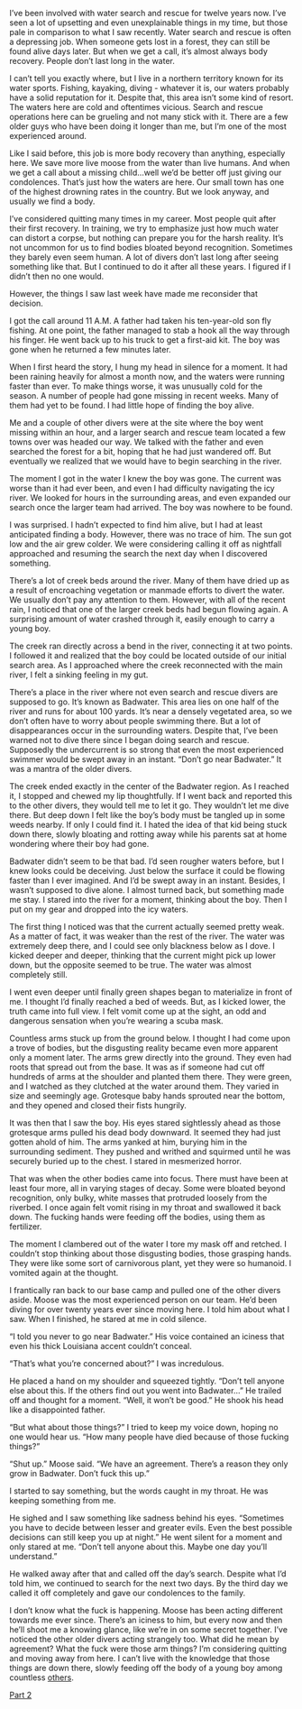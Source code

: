 I’ve been involved with water search and rescue for twelve years now. I’ve seen a lot of upsetting and even unexplainable things in my time, but those pale in comparison to what I saw recently. Water search and rescue is often a depressing job. When someone gets lost in a forest, they can still be found alive days later. But when we get a call, it’s almost always body recovery. People don’t last long in the water.

I can’t tell you exactly where, but I live in a northern territory known for its water sports. Fishing, kayaking, diving - whatever it is, our waters probably have a solid reputation for it. Despite that, this area isn’t some kind of resort. The waters here are cold and oftentimes vicious. Search and rescue operations here can be grueling and not many stick with it. There are a few older guys who have been doing it longer than me, but I’m one of the most experienced around.

Like I said before, this job is more body recovery than anything, especially here. We save more live moose from the water than live humans. And when we get a call about a missing child…well we’d be better off just giving our condolences. That’s just how the waters are here. Our small town has one of the highest drowning rates in the country. But we look anyway, and usually we find a body.

I’ve considered quitting many times in my career. Most people quit after their first recovery. In training, we try to emphasize just how much water can distort a corpse, but nothing can prepare you for the harsh reality. It’s not uncommon for us to find bodies bloated beyond recognition. Sometimes they barely even seem human. A lot of divers don’t last long after seeing something like that. But I continued to do it after all these years. I figured if I didn’t then no one would.

However, the things I saw last week have made me reconsider that decision.

I got the call around 11 A.M. A father had taken his ten-year-old son fly fishing. At one point, the father managed to stab a hook all the way through his finger. He went back up to his truck to get a first-aid kit. The boy was gone when he returned a few minutes later.

When I first heard the story, I hung my head in silence for a moment. It had been raining heavily for almost a month now, and the waters were running faster than ever. To make things worse, it was unusually cold for the season. A number of people had gone missing in recent weeks. Many of them had yet to be found. I had little hope of finding the boy alive.

Me and a couple of other divers were at the site where the boy went missing within an hour, and a larger search and rescue team located a few towns over was headed our way. We talked with the father and even searched the forest for a bit, hoping that he had just wandered off. But eventually we realized that we would have to begin searching in the river.

The moment I got in the water I knew the boy was gone. The current was worse than it had ever been, and even I had difficulty navigating the icy river. We looked for hours in the surrounding areas, and even expanded our search once the larger team had arrived. The boy was nowhere to be found.

I was surprised. I hadn’t expected to find him alive, but I had at least anticipated finding a body. However, there was no trace of him. The sun got low and the air grew colder. We were considering calling it off as nightfall approached and resuming the search the next day when I discovered something.

There’s a lot of creek beds around the river. Many of them have dried up as a result of encroaching vegetation or manmade efforts to divert the water. We usually don’t pay any attention to them. However, with all of the recent rain, I noticed that one of the larger creek beds had begun flowing again. A surprising amount of water crashed through it, easily enough to carry a young boy.

The creek ran directly across a bend in the river, connecting it at two points. I followed it and realized that the boy could be located outside of our initial search area. As I approached where the creek reconnected with the main river, I felt a sinking feeling in my gut.

There’s a place in the river where not even search and rescue divers are supposed to go. It’s known as Badwater. This area lies on one half of the river and runs for about 100 yards. It’s near a densely vegetated area, so we don’t often have to worry about people swimming there. But a lot of disappearances occur in the surrounding waters. Despite that, I’ve been warned not to dive there since I began doing search and rescue. Supposedly the undercurrent is so strong that even the most experienced swimmer would be swept away in an instant. “Don’t go near Badwater.” It was a mantra of the older divers.

The creek ended exactly in the center of the Badwater region. As I reached it, I stopped and chewed my lip thoughtfully. If I went back and reported this to the other divers, they would tell me to let it go. They wouldn’t let me dive there. But deep down I felt like the boy’s body must be tangled up in some weeds nearby. If only I could find it. I hated the idea of that kid being stuck down there, slowly bloating and rotting away while his parents sat at home wondering where their boy had gone.

Badwater didn’t seem to be that bad. I’d seen rougher waters before, but I knew looks could be deceiving. Just below the surface it could be flowing faster than I ever imagined. And I’d be swept away in an instant. Besides, I wasn’t supposed to dive alone. I almost turned back, but something made me stay. I stared into the river for a moment, thinking about the boy. Then I put on my gear and dropped into the icy waters.

The first thing I noticed was that the current actually seemed pretty weak. As a matter of fact, it was weaker than the rest of the river. The water was extremely deep there, and I could see only blackness below as I dove. I kicked deeper and deeper, thinking that the current might pick up lower down, but the opposite seemed to be true. The water was almost completely still.

I went even deeper until finally green shapes began to materialize in front of me. I thought I’d finally reached a bed of weeds. But, as I kicked lower, the truth came into full view. I felt vomit come up at the sight, an odd and dangerous sensation when you’re wearing a scuba mask.

Countless arms stuck up from the ground below. I thought I had come upon a trove of bodies, but the disgusting reality became even more apparent only a moment later. The arms grew directly into the ground. They even had roots that spread out from the base. It was as if someone had cut off hundreds of arms at the shoulder and planted them there. They were green, and I watched as they clutched at the water around them. They varied in size and seemingly age. Grotesque baby hands sprouted near the bottom, and they opened and closed their fists hungrily.

It was then that I saw the boy. His eyes stared sightlessly ahead as those grotesque arms pulled his dead body downward. It seemed they had just gotten ahold of him. The arms yanked at him, burying him in the surrounding sediment. They pushed and writhed and squirmed until he was securely buried up to the chest. I stared in mesmerized horror.

That was when the other bodies came into focus. There must have been at least four more, all in varying stages of decay. Some were bloated beyond recognition, only bulky, white masses that protruded loosely from the riverbed. I once again felt vomit rising in my throat and swallowed it back down. The fucking hands were feeding off the bodies, using them as fertilizer.

The moment I clambered out of the water I tore my mask off and retched. I couldn’t stop thinking about those disgusting bodies, those grasping hands. They were like some sort of carnivorous plant, yet they were so humanoid. I vomited again at the thought.

I frantically ran back to our base camp and pulled one of the other divers aside. Moose was the most experienced person on our team. He’d been diving for over twenty years ever since moving here. I told him about what I saw. When I  finished, he stared at me in cold silence.

“I told you never to go near Badwater.” His voice contained an iciness that even his thick Louisiana accent couldn’t conceal.

“That’s what you’re concerned about?” I was incredulous.

He placed a hand on my shoulder and squeezed tightly. “Don’t tell anyone else about this. If the others find out you went into Badwater…” He trailed off and thought for a moment. “Well, it won’t be good.” He shook his head like a disappointed father.

“But what about those things?” I tried to keep my voice down, hoping no one would hear us. “How many people have died because of those fucking things?”

“Shut up.” Moose said. “We have an agreement. There’s a reason they only grow in Badwater. Don’t fuck this up.”

I started to say something, but the words caught in my throat. He was keeping something from me.

He sighed and I saw something like sadness behind his eyes. “Sometimes you have to decide between lesser and greater evils. Even the best possible decisions can still keep you up at night.” He went silent for a moment and only stared at me. “Don’t tell anyone about this. Maybe one day you’ll understand.”

He walked away after that and called off the day’s search. Despite what I’d told him, we continued to search for the next two days. By the third day we called it off completely and gave our condolences to the family.

I don’t know what the fuck is happening. Moose has been acting different towards me ever since. There’s an iciness to him, but every now and then he’ll shoot me a knowing glance, like we’re in on some secret together. I’ve noticed the other older divers acting strangely too. What did he mean by agreement? What the fuck were those arm things? I’m considering quitting and moving away from here. I can’t live with the knowledge that those things are down there, slowly feeding off the body of a young boy among countless [others](https://reddit.com/r/travisliebert).

[Part 2](https://www.reddit.com/r/nosleep/comments/dmg9c8/ive_been_a_search_and_rescue_diver_for_12_years/)